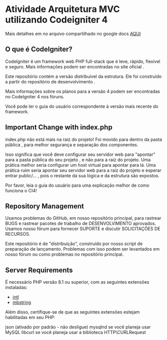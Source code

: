 # Atividade Arquitetura MVC utilizando Codeigniter 4

Mais detalhes em no arquivo compartilhado no google docs [AQUI](https://docs.google.com/document/d/1Y71cA1MIdMHGlYulYpKd4AD9QT4WqXKYhDZr6Wy8bgA/edit?usp=sharing)


## O que é CodeIgniter?

CodeIgniter é um framework web PHP full-stack que é leve, rápido, flexível e seguro. Mais informações podem ser encontradas no site oficial .

Este repositório contém a versão distribuível da estrutura. Ele foi construído a partir do repositório de desenvolvimento .

Mais informações sobre os planos para a versão 4 podem ser encontradas no CodeIgniter 4 nos fóruns.

Você pode ler o guia do usuário correspondente à versão mais recente do framework.

## Important Change with index.php

index.php não está mais na raiz do projeto! Foi movido para dentro da pasta pública , para melhor segurança e separação dos componentes.

Isso significa que você deve configurar seu servidor web para "apontar" para a pasta pública do seu projeto , e não para a raiz do projeto. Uma prática melhor seria configurar um host virtual para apontar para lá. Uma prática ruim seria apontar seu servidor web para a raiz do projeto e esperar entrar public/... , pois o restante da sua lógica e da estrutura são expostos.

Por favor, leia o guia do usuário para uma explicação melhor de como funciona o CI4!

## Repository Management

Usamos problemas do GitHub, em nosso repositório principal, para rastrear BUGS e rastrear pacotes de trabalho de DESENVOLVIMENTO aprovados. Usamos nosso fórum para fornecer SUPORTE e discutir SOLICITAÇÕES DE RECURSOS.

Este repositório é de "distribuição", construído por nosso script de preparação de lançamento. Problemas com isso podem ser levantados em nosso fórum ou como problemas no repositório principal.

## Server Requirements

É necessário PHP versão 8.1 ou superior, com as seguintes extensões instaladas:

- [intl](http://php.net/manual/en/intl.requirements.php)
- [mbstring](http://php.net/manual/en/mbstring.installation.php)

Além disso, certifique-se de que as seguintes extensões estejam habilitadas em seu PHP:

json (ativado por padrão - não desligue)
mysqlnd se você planeja usar MySQL
libcurl se você planeja usar a biblioteca HTTP\CURLRequest
